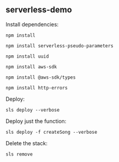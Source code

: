 serverless-demo
-----

Install dependencies:
```
npm install

npm install serverless-pseudo-parameters

npm install uuid

npm install aws-sdk

npm install @aws-sdk/types

npm install http-errors
```

Deploy:
```
sls deploy --verbose
```

Deploy just the function:
```
sls deploy -f createSong --verbose
```

Delete the stack:
```
sls remove
```
